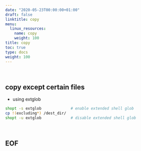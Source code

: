 ```yaml
---
date: "2020-05-23T00:00:00+01:00"
draft: false
linktitle: copy
menu:
  linux_resources:
    name: copy
    weight: 100
title: copy
toc: true
type: docs
weight: 100
---
```


<br>

## copy except certain files
- using extglob
```bash
shopt -s extglob             # enable extended shell glob
cp !(excluding*) /dest_dir/
shopt -u extglob             # disable extended shell glob
```






<br>

## EOF